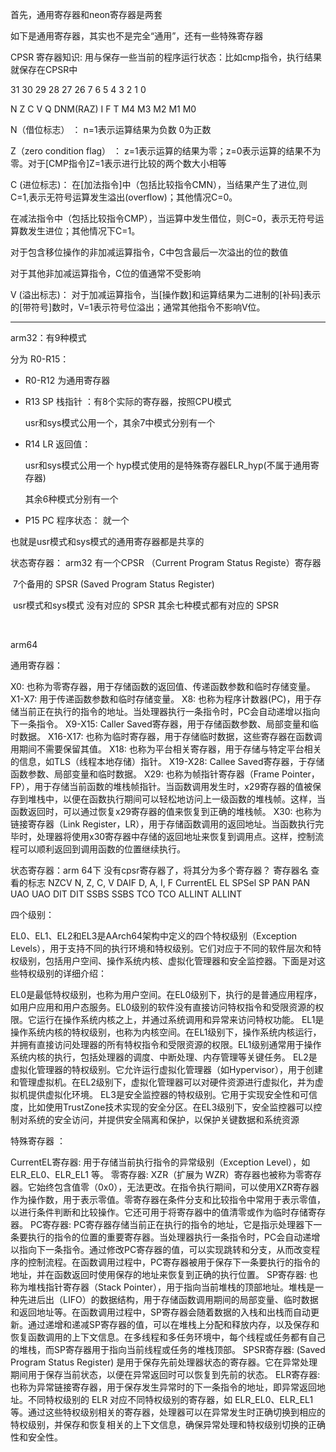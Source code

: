 首先，通用寄存器和neon寄存器是两套

如下是通用寄存器，其实也不是完全“通用”，还有一些特殊寄存器

CPSR 寄存器知识:  用与保存一些当前的程序运行状态：比如cmp指令，执行结果就保存在CPSR中

31 30 29 28 27 26              7 6 5 4    3    2   1     0

N   Z   C   V Q  DNM(RAZ) I F T M4 M3 M2 M1 M0

N（借位标志） ： n=1表示运算结果为负数  0为正数

Z（zero condition flag） ： z=1表示运算的结果为零；z=0表示运算的结果不为零。对于[CMP指令]Z=1表示进行比较的两个数大小相等

C (进位标志)： 在[加法指令]中（包括比较指令CMN），当结果产生了进位,则C=1,表示无符号运算发生溢出(overflow)；其他情况C=0。

在减法指令中（包括比较指令CMP），当运算中发生借位，则C=0，表示无符号运算数发生进位；其他情况下C=1。

对于包含移位操作的非加减运算指令，C中包含最后一次溢出的位的数值

对于其他非加减运算指令，C位的值通常不受影响

V (溢出标志)： 对于加减运算指令，当[操作数]和运算结果为二进制的[补码]表示的[带符号]数时，V=1表示符号位溢出；通常其他指令不影响V位。

-----------

arm32：有9种模式

分为 R0-R15：

- R0-R12 为通用寄存器

- R13 SP 栈指针 ：有8个实际的寄存器，按照CPU模式

    usr和sys模式公用一个，其余7中模式分别有一个

- R14 LR 返回值：

   usr和sys模式公用一个 hyp模式使用的是特殊寄存器ELR_hyp(不属于通用寄存器)

   其余6种模式分别有一个

- P15 PC 程序状态： 就一个



也就是usr模式和sys模式的通用寄存器都是共享的

状态寄存器： arm32 有一个CPSR （Current Program Status Registe）寄存器

​                    7个备用的 SPSR (Saved Program Status Register)

​		usr模式和sys模式 没有对应的 SPSR  其余七种模式都有对应的 SPSR

​            





arm64

通用寄存器：

X0: 也称为零寄存器，用于存储函数的返回值、传递函数参数和临时存储变量。
X1-X7: 用于传递函数参数和临时存储变量。
X8: 也称为程序计数器(PC)，用于存储当前正在执行的指令的地址。当处理器执行一条指令时，PC会自动递增以指向下一条指令。
X9-X15: Caller Saved寄存器，用于存储函数参数、局部变量和临时数据。
X16-X17: 也称为临时寄存器，用于存储临时数据，这些寄存器在函数调用期间不需要保留其值。
X18: 也称为平台相关寄存器，用于存储与特定平台相关的信息，如TLS（线程本地存储）指针。
X19-X28: Callee Saved寄存器，于存储函数参数、局部变量和临时数据。
X29: 也称为帧指针寄存器（Frame Pointer，FP），用于存储当前函数的堆栈帧指针。当函数调用发生时，x29寄存器的值被保存到堆栈中，以便在函数执行期间可以轻松地访问上一级函数的堆栈帧。这样，当函数返回时，可以通过恢复x29寄存器的值来恢复到正确的堆栈帧。
X30: 也称为链接寄存器（Link Register，LR），用于存储函数调用的返回地址。当函数执行完毕时，处理器将使用x30寄存器中存储的返回地址来恢复到调用点。这样，控制流程可以顺利返回到调用函数的位置继续执行。

状态寄存器：arm 64下 没有cpsr寄存器了，将其分为多个寄存器？
寄存器名       查看的标志
NZCV          N, Z, C, V
DAIF          D, A, I, F
CurrentEL     EL
SPSel         SP
PAN           PAN
UAO           UAO
DIT           DIT
SSBS          SSBS
TCO           TCO
ALLINT        ALLINT




四个级别：

EL0、EL1、EL2和EL3是AArch64架构中定义的四个特权级别（Exception Levels），用于支持不同的执行环境和特权级别。它们对应于不同的软件层次和特权级别，包括用户空间、操作系统内核、虚拟化管理器和安全监控器。下面是对这些特权级别的详细介绍：

 EL0是最低特权级别，也称为用户空间。在EL0级别下，执行的是普通应用程序，如用户应用和用户态服务。EL0级别的软件没有直接访问特权指令和受限资源的权限。它运行在操作系统内核之上，并通过系统调用和异常来访问特权功能。
EL1是操作系统内核的特权级别，也称为内核空间。在EL1级别下，操作系统内核运行，并拥有直接访问处理器的所有特权指令和受限资源的权限。EL1级别通常用于操作系统内核的执行，包括处理器的调度、中断处理、内存管理等关键任务。
EL2是虚拟化管理器的特权级别。它允许运行虚拟化管理器（如Hypervisor），用于创建和管理虚拟机。在EL2级别下，虚拟化管理器可以对硬件资源进行虚拟化，并为虚拟机提供虚拟化环境。
EL3是安全监控器的特权级别。它用于实现安全性和可信度，比如使用TrustZone技术实现的安全分区。在EL3级别下，安全监控器可以控制对系统的安全访问，并提供安全隔离和保护，以保护关键数据和系统资源





特殊寄存器 ：

CurrentEL寄存器: 用于存储当前执行指令的异常级别（Exception Level），如 ELR_EL0、ELR_EL1 等。
零寄存器: XZR（扩展为 WZR）寄存器也被称为零寄存器。它始终包含值零（0x0），无法更改。在指令执行期间，可以使用XZR寄存器作为操作数，用于表示零值。零寄存器在条件分支和比较指令中常用于表示零值，以进行条件判断和比较操作。它还可用于将寄存器中的值清零或作为临时存储寄存器。
PC寄存器: PC寄存器存储当前正在执行的指令的地址，它是指示处理器下一条要执行的指令的位置的重要寄存器。当处理器执行一条指令时，PC会自动递增以指向下一条指令。通过修改PC寄存器的值，可以实现跳转和分支，从而改变程序的控制流程。在函数调用过程中，PC寄存器被用于保存下一条要执行的指令的地址，并在函数返回时使用保存的地址来恢复到正确的执行位置。
SP寄存器: 也称为堆栈指针寄存器（Stack Pointer），用于指向当前堆栈的顶部地址。堆栈是一种先进后出（LIFO）的数据结构，用于存储函数调用期间的局部变量、临时数据和返回地址等。在函数调用过程中，SP寄存器会随着数据的入栈和出栈而自动更新。通过递增和递减SP寄存器的值，可以在堆栈上分配和释放内存，以及保存和恢复函数调用的上下文信息。在多线程和多任务环境中，每个线程或任务都有自己的堆栈，而SP寄存器用于指向当前线程或任务的堆栈顶部。
SPSR寄存器: (Saved Program Status Register) 是用于保存先前处理器状态的寄存器。它在异常处理期间用于保存当前状态，以便在异常返回时可以恢复到先前的状态。
ELR寄存器: 也称为异常链接寄存器，用于保存发生异常时的下一条指令的地址，即异常返回地址。不同特权级别的 ELR 对应不同特权级别的寄存器，如 ELR_EL0、ELR_EL1 等。通过这些特权级别相关的寄存器，处理器可以在异常发生时正确切换到相应的特权级别，并保存和恢复相关的上下文信息，确保异常处理和特权级别切换的正确性和安全性。
